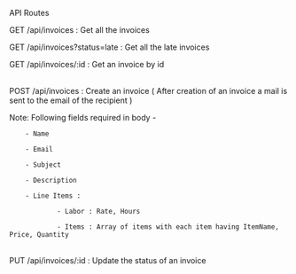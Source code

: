 API Routes

GET /api/invoices : Get all the invoices 

GET /api/invoices?status=late : Get all the late invoices 

GET /api/invoices/:id : Get an invoice by id


<br/>
POST /api/invoices : Create an invoice ( After creation of an invoice a mail is sent to the email of the recipient )

Note: Following fields required in body -

        - Name
        
        - Email
        
        - Subject
        
        - Description
        
        - Line Items :
        
                - Labor : Rate, Hours
                
                - Items : Array of items with each item having ItemName, Price, Quantity
                

<br/>
PUT /api/invoices/:id : Update the status of an invoice
